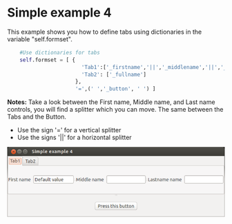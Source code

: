 # Simple example 4

This example shows you how to define tabs using dictionaries in the variable "self.formset".
		
```python
	#Use dictionaries for tabs
	self.formset = [ {
					  	'Tab1':['_firstname','||','_middlename','||','_lastname'], 
						'Tab2': ['_fullname']
					  },
					  '=',(' ','_button', ' ') ]
```



**Notes:**
Take a look between the First name, Middle name, and Last name controls, you will find a splitter which you can move. 
The same between the Tabs and the Button.
- Use the sign '=' for a vertical splitter
- Use the signs '||' for a horizontal splitter



![Simple example 4](screenshot.png?raw=true "Screen")